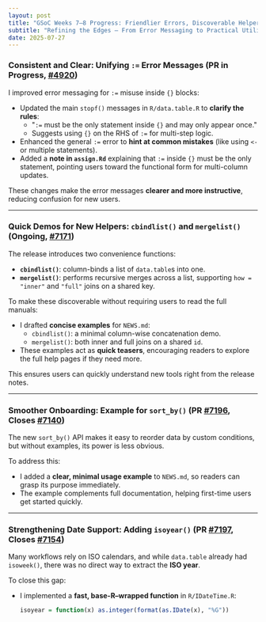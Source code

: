 ```yaml
---
layout: post
title: "GSoC Weeks 7–8 Progress: Friendlier Errors, Discoverable Helpers, and ISO Calendar Support"
subtitle: "Refining the Edges — From Error Messaging to Practical Utilities"
date: 2025-07-27
---
```


### Consistent and Clear: Unifying `:=` Error Messages (PR in Progress, [#4920](https://github.com/Rdatatable/data.table/issues/4920))

I improved error messaging for `:=` misuse inside `{}` blocks:

- Updated the main `stopf()` messages in `R/data.table.R` to **clarify the rules**:
  - "`:=` must be the only statement inside `{}` and may only appear once."
  - Suggests using `{}` on the RHS of `:=` for multi-step logic.
- Enhanced the general `:=` error to **hint at common mistakes** (like using `<-` or multiple statements).
- Added a **note in `assign.Rd`** explaining that `:=` inside `{}` must be the only statement, pointing users toward the functional form for multi-column updates.

These changes make the error messages **clearer and more instructive**, reducing confusion for new users.

---

### Quick Demos for New Helpers: `cbindlist()` and `mergelist()` (Ongoing, [#7171](https://github.com/Rdatatable/data.table/issues/7171))

The release introduces two convenience functions:

- **`cbindlist()`**: column-binds a list of `data.table`s into one.
- **`mergelist()`**: performs recursive merges across a list, supporting `how = "inner"` and `"full"` joins on a shared key.

To make these discoverable without requiring users to read the full manuals:

- I drafted **concise examples** for `NEWS.md`:
  - `cbindlist()`: a minimal column-wise concatenation demo.
  - `mergelist()`: both inner and full joins on a shared `id`.
- These examples act as **quick teasers**, encouraging readers to explore the full help pages if they need more.

This ensures users can quickly understand new tools right from the release notes.

---

### Smoother Onboarding: Example for `sort_by()` (PR [#7196](https://github.com/Rdatatable/data.table/pull/7196), Closes [#7140](https://github.com/Rdatatable/data.table/issues/7140))

The new `sort_by()` API makes it easy to reorder data by custom conditions, but without examples, its power is less obvious.

To address this:

- I added a **clear, minimal usage example** to `NEWS.md`, so readers can grasp its purpose immediately.
- The example complements full documentation, helping first-time users get started quickly.

---

### Strengthening Date Support: Adding `isoyear()` (PR [#7197](https://github.com/Rdatatable/data.table/pull/7197), Closes [#7154](https://github.com/Rdatatable/data.table/issues/7154))

Many workflows rely on ISO calendars, and while `data.table` already had `isoweek()`, there was no direct way to extract the **ISO year**.

To close this gap:

- I implemented a **fast, base-R–wrapped function** in `R/IDateTime.R`:

  ```r
  isoyear = function(x) as.integer(format(as.IDate(x), "%G"))
